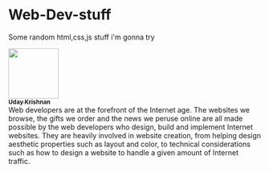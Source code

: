 # Web-Dev-stuff
Some random html,css,js stuff i'm gonna try
<td align="center"><a href="https://github.com/udaykrishnan9302"><img src="https://avatars.githubusercontent.com/u/73242028?v=4" width="100px;" alt=""/><br /><sub><b>Uday Krishnan</b></sub></a><br /></td>
Web developers are at the forefront of the Internet age. The websites we browse, the gifts we order and the news we peruse online are all made possible by the web developers who design, build and implement Internet websites. They are heavily involved in website creation, from helping design aesthetic properties such as layout and color, to technical considerations such as how to design a website to handle a given amount of Internet traffic.

